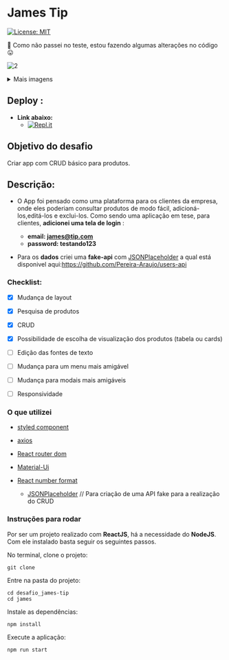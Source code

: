 
# James Tip
[![License: MIT](https://img.shields.io/badge/License-MIT-yellow.svg)](https://github.com/Pereira-Araujo/users-api/blob/main/LICENSE.md)

:construction: Como não passei no teste, estou fazendo algumas alterações no código :stuck_out_tongue:	

![2](https://user-images.githubusercontent.com/60116988/144677981-ad6964d6-ac92-44f0-820d-fe2d18b30abc.png)

<details>
<summary>Mais imagens</summary>
  
![Captura de tela 2021-12-03 190314](https://user-images.githubusercontent.com/60116988/144678749-79359201-d6c8-4d36-921b-b0f7608f2004.png)
  
</details>

## Deploy : 
- **Link abaixo:**
  - [![Repl.it](https://img.shields.io/badge/Repl.it-%230D101E.svg?style=for-the-badge&logo=replit&logoColor=white)](https://james.araujocoding.repl.co/)
## Objetivo do desafio

Criar app com CRUD básico para produtos.

## Descrição:

 - O App foi pensado como uma plataforma para os clientes da empresa, onde eles poderiam consultar produtos de modo fácil, adicioná-los,editá-los e exclui-los. Como sendo uma aplicação em tese, para clientes, **adicionei uma tela de login** :
   - **email:    james@tip.com**
   - **password: testando123**
 
- Para os **dados** criei uma **fake-api** com [JSONPlaceholder](https://jsonplaceholder.typicode.com/) a qual está disponivel aqui:https://github.com/Pereira-Araujo/users-api


### Checklist:
- [x] Mudança de layout
- [x] Pesquisa de produtos
- [x] CRUD
- [x] Possibilidade de escolha de visualização dos produtos (tabela ou cards)
- [ ] Edição das fontes de texto
- [ ] Mudança para um menu mais amigável
- [ ] Mudança para modais mais amigáveis
- [ ] Responsividade


### O que utilizei
- [styled component](https://styled-components.com/) 
- [axios](https://axios-http.com/)
- [React router dom](https://v5.reactrouter.com/web/guides/quick-start) 
- [Material-Ui](https://mui.com/pt/) 
- [React number format](https://github.com/s-yadav/react-number-format#readme) 


  - [JSONPlaceholder](https://jsonplaceholder.typicode.com/) // Para criação de uma API fake para a realização do CRUD




### Instruções para rodar
Por ser um projeto realizado com **ReactJS**, há a necessidade do **NodeJS**. Com ele instalado basta seguir os seguintes passos.

No terminal, clone o projeto:
```
git clone 
```

Entre na pasta do projeto:
```
cd desafio_james-tip
cd james
```

Instale as dependências:
```
npm install
```

Execute a aplicação:
```
npm run start 
```
